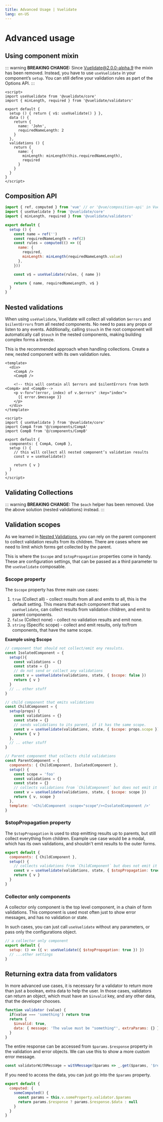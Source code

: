 ```yaml
---
title: Advanced Usage | Vuelidate
lang: en-US
---
```


# Advanced usage

## Using component mixin

::: warning
**BREAKING CHANGE:** Since Vuelidate@2.0.0-alpha.9 the mixin has been removed. Instead, you have to use `useVuelidate` in your component’s `setup`. You can still define your validation rules as part of the Options API.
:::

```vue
<script>
import useVuelidate from '@vuelidate/core'
import { minLength, required } from '@vuelidate/validators'

export default {
  setup () { return { v$: useVuelidate() } },
  data () {
    return {
      name: 'John',
      requiredNameLength: 2
    }
  },
  validations () {
    return {
      name: {
        minLength: minLength(this.requiredNameLength),
        required
      }
    }
  }
}
</script>
```

## Composition API

```js
import { ref, computed } from 'vue' // or '@vue/composition-api' in Vue 2.x
import { useVuelidate } from '@vuelidate/core'
import { minLength, required } from '@vuelidate/validators'

export default {
  setup () {
    const name = ref('')
    const requiredNameLength = ref(2)
    const rules = computed(() => ({
      name: {
        required,
        minLength: minLength(requiredNameLength.value)
      },
    }))

    const v$ = useVuelidate(rules, { name })

    return { name, requiredNameLength, v$ }
  }
}
```

## Nested validations

When using `useVuelidate`, Vuelidate will collect all validation `$errors` and `$silentErrors` from all nested components. No need to pass any props or listen to any events. Additionally, calling `$touch` in the root component will automatically call `$touch` in the nested components, making building complex forms a breeze.

This is the recommended approach when handling collections. Create a new, nested component with its own validation rules.

```vue
<template>
  <div>
    <CompA />
    <CompB />

    <!-- this will contain all $errors and $silentErrors from both <CompA> and <CompB>-->
    <p v-for="(error, index) of v.$errors" :key="index">
      {{ error.$message }}
    </p>
  </div>
</template>

<script>
import { useVuelidate } from '@vuelidate/core'
import CompA from '@/components/CompA'
import CompB from '@/components/CompB'

export default {
  components: { CompA, CompB },
  setup () {
    // this will collect all nested component’s validation results
    const v = useVuelidate()

    return { v }
  }
}
</script>
```

## Validating Collections

::: warning
**BREAKING CHANGE:** The `$each` helper has been removed. Use the above solution (nested validations) instead.
:::

## Validation scopes

As we learned in [Nested Validations](#nested-validations), you can rely on the parent component to collect validation results from its children. There are cases where we need to limit which forms get collected by the parent.

This is where the `$scope` and `$stopPropagation` properties come in handy. These are configuration settings, that can be passed as a third parameter to the `useVuelidate` composable.

### $scope property

The `$scope` property has three main use cases:

1. `true` (Collect all) - collect results from all and emits to all, this is the default setting. This means that each component that uses `useVuelidate`, can collect results from validation children, and emit to parent components.
2. `false` (Collect none) - collect no validation results and emit none.
3. `string` (Specific scope) - collect and emit results, only to/from components, that have the same scope.

**Example using $scope**

```js
// component that should not collect/emit eny resulsts.
const IsolatedComponent = {
  setup(){
    const validations = {}
    const state = {}
    // do not send or collect any validations
    const v = useVuelidate(validations, state, { $scope: false })
    return { v }
  }
  // .. other stuff
}

// child component that emits validations
const ChildComponent = {
  setup(props) {
    const validations = {}
    const state = {}
    // sends validations to its parent, if it has the same scope.
    const v = useVuelidate(validations, state, { $scope: props.scope })
    return { v }
  },
  // .. other stuff
}

// Parent component that collects child validations
const ParentComponent = {
  components: { ChildComponent, IsolatedComponent },
  setup() {
    const scope = 'foo'
    const validations = {}
    const state = {}
    // collects validations from `ChildComponent` but does not emit it up to parent validations.
    const v = useVuelidate(validations, state, { $scope: scope })
    return { v, scope }
  },
  template: '<ChildComponent :scope="scope"/><IsolatedComponent />'
}
```

### $stopPropagation property

The `$stopPropagation` is used to stop emitting results up to parents, but still collect everything from children. Example use case would be a modal, which has its own validations, and shouldn't emit results to the outer forms.

```js
export default {
  components: { ChildComponent },
  setup() {
    // collects validations from `ChildComponent` but does not emit it up to parent validations.
    const v = useVuelidate(validations, state, { $stopPropagation: true })
    return { v }
  }
}
```

### Collector only components

A collector only component is the top level component, in a chain of form validations. This component is used most often just to show error messages, and has no validation or state.

In such cases, you can just call `useVuelidate` without any parameters, or pass only the configurations object.

```js
// a collector only component
export default {
  setup: () => ({ v: useVuelidate({ $stopPropagation: true }) })
  // ...other settings
}
```

## Returning extra data from validators

In more advanced use cases, it is necessary for a validator to return more than just a boolean, extra data to help the user.
In those cases, validators can return an object, which must have an `$invalid` key, and any other data, that the developer chooses.

```js
function validator (value) {
  if(value === 'something') return true
  return {
    $invalid: true,
    data: { message: 'The value must be "something"', extraParams: {} }
  }
}
```

The entire response can be accessed from `$params.$response` property in the validation and error objects. We can use this to show a more custom error message.

```js
const validatorWithMessage = withMessage($params => _.get($params, '$response.data.message', 'Invalid data'), validator)
```

If you need to access the data, you can just go into the `$params` property.

```js
export default {
  computed: {
    someComputed() {
      const params = this.v.someProperty.validator.$params
      return params.$response ? params.$response.$data : null
    }
  }
}
```
